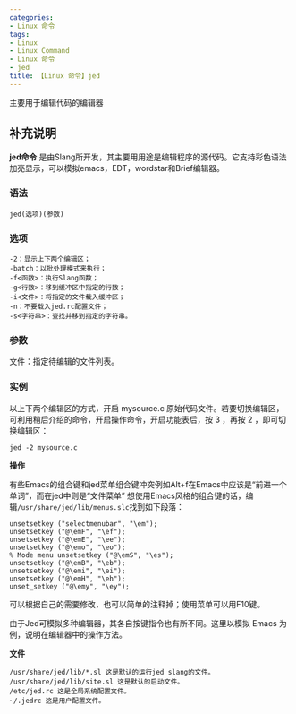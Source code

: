 ```yaml
---
categories:
- Linux 命令
tags:
- Linux
- Linux Command
- Linux 命令
- jed
title: 【Linux 命令】jed
---
```


主要用于编辑代码的编辑器

## 补充说明

**jed命令** 是由Slang所开发，其主要用用途是编辑程序的源代码。它支持彩色语法加亮显示，可以模拟emacs，EDT，wordstar和Brief编辑器。

###  语法

```shell
jed(选项)(参数)
```

###  选项

```shell
-2：显示上下两个编辑区；
-batch：以批处理模式来执行；
-f<函数>：执行Slang函数；
-g<行数>：移到缓冲区中指定的行数；
-i<文件>：将指定的文件载入缓冲区；
-n：不要载入jed.rc配置文件；
-s<字符串>：查找并移到指定的字符串。
```

###  参数

文件：指定待编辑的文件列表。

###  实例

以上下两个编辑区的方式，开启 mysource.c 原始代码文件。若要切换编辑区，可利用稍后介绍的命令，开启操作命令，开启功能表后，按 3 ，再按 2 ，即可切换编辑区：

```shell
jed -2 mysource.c
```

 **操作** 

有些Emacs的组合键和jed菜单组合键冲突例如Alt+f在Emacs中应该是“前进一个单词”，而在jed中则是“文件菜单” 想使用Emacs风格的组合键的话，编辑`/usr/share/jed/lib/menus.slc`找到如下段落：

```shell
unsetsetkey ("selectmenubar", "\em");
unsetsetkey ("@\emF", "\ef");
unsetsetkey ("@\emE", "\ee");
unsetsetkey ("@\emo", "\eo");
% Mode menu unsetsetkey ("@\emS", "\es");
unsetsetkey ("@\emB", "\eb");
unsetsetkey ("@\emi", "\ei");
unsetsetkey ("@\emH", "\eh");
unset_setkey ("@\emy", "\ey");
```

可以根据自己的需要修改，也可以简单的注释掉；使用菜单可以用F10键。

由于Jed可模拟多种编辑器，其各自按键指令也有所不同。这里以模拟 Emacs 为例，说明在编辑器中的操作方法。

 **文件** 

```shell
/usr/share/jed/lib/*.sl 这是默认的运行jed slang的文件。
/usr/share/jed/lib/site.sl 这是默认的启动文件。
/etc/jed.rc 这是全局系统配置文件。
~/.jedrc 这是用户配置文件。
```


<!-- Linux命令行搜索引擎：https://jaywcjlove.github.io/linux-command/ -->